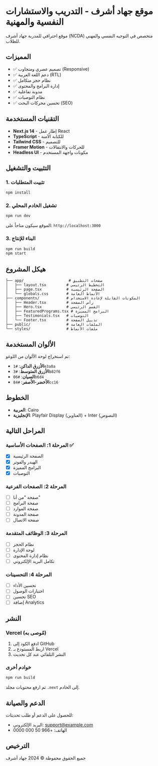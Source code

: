 # موقع جهاد أشرف - التدريب والاستشارات النفسية والمهنية

موقع احترافي للمدربة جهاد أشرف (NCDA) متخصص في التوجيه النفسي والمهني للطلاب.

## المميزات

- ✅ تصميم عصري ومتجاوب (Responsive)
- ✅ دعم اللغة العربية (RTL)
- ✅ نظام حجز متكامل
- ✅ إدارة البرامج والمحتوى
- ✅ مدونة تفاعلية
- ✅ نظام التوصيات
- ✅ تحسين محركات البحث (SEO)

## التقنيات المستخدمة

- **Next.js 14** - إطار عمل React
- **TypeScript** - للكتابة الآمنة
- **Tailwind CSS** - للتصميم
- **Framer Motion** - للحركات والانتقالات
- **Headless UI** - مكونات واجهة المستخدم

## التثبيت والتشغيل

### 1. تثبيت المتطلبات

```bash
npm install
```

### 2. تشغيل الخادم المحلي

```bash
npm run dev
```

الموقع سيكون متاحاً على: `http://localhost:3000`

### 3. البناء للإنتاج

```bash
npm run build
npm start
```

## هيكل المشروع

```
├── app/                    # صفحات التطبيق
│   ├── layout.tsx         # التخطيط الرئيسي
│   ├── page.tsx           # الصفحة الرئيسية
│   └── globals.css        # الأنماط العامة
├── components/            # المكونات القابلة لإعادة الاستخدام
│   ├── Header.tsx         # رأس الصفحة
│   ├── Hero.tsx           # القسم الرئيسي
│   ├── FeaturedPrograms.tsx # البرامج المميزة
│   ├── Testimonials.tsx   # التوصيات
│   └── Footer.tsx         # تذييل الصفحة
├── public/                # الملفات العامة
└── styles/                # ملفات الأنماط

```

## الألوان المستخدمة

تم استخراج لوحة الألوان من اللوغو:

- **الأزرق الداكن**: `#1e3a8a`
- **الأزرق المتوسط**: `#3b82f6`
- **السيان**: `#06b6d4`
- **الأخضر-الأصفر**: `#84cc16`

## الخطوط

- **العربية**: Cairo
- **الإنجليزية**: Playfair Display (العناوين) + Inter (النصوص)

## المراحل التالية

### المرحلة 1: الصفحات الأساسية ✅
- [x] الصفحة الرئيسية
- [x] الهيدر والفوتر
- [x] البرامج المميزة
- [x] التوصيات

### المرحلة 2: الصفحات الفرعية
- [ ] صفحة "من أنا"
- [ ] صفحة البرامج
- [ ] صفحة الموارد
- [ ] صفحة المدونة
- [ ] صفحة الاتصال

### المرحلة 3: الوظائف المتقدمة
- [ ] نظام الحجز
- [ ] لوحة الإدارة
- [ ] نظام إدارة المحتوى
- [ ] تكامل البريد الإلكتروني

### المرحلة 4: التحسينات
- [ ] تحسين الأداء
- [ ] اختبارات الوصول
- [ ] تحسين SEO
- [ ] إضافة Analytics

## النشر

### Vercel (مُوصى به)

1. ادفع الكود إلى GitHub
2. اربط المستودع بـ Vercel
3. النشر التلقائي عند كل تحديث

### خوادم أخرى

```bash
npm run build
```

ثم ارفع محتويات مجلد `.next` إلى الخادم.

## الدعم والصيانة

للحصول على الدعم أو طلب تحديثات:
- البريد الإلكتروني: support@example.com
- الهاتف: +966 50 000 0000

## الترخيص

جميع الحقوق محفوظة © 2024 جهاد أشرف